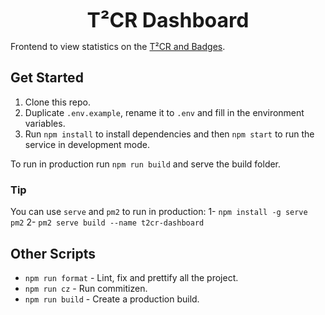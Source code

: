 <p align="center">
  <b style="font-size: 32px;">T²CR Dashboard</b>
</p>

Frontend to view statistics on the [T²CR and Badges](tokens.kleros.io).

## Get Started

1.  Clone this repo.
2.  Duplicate `.env.example`, rename it to `.env` and fill in the environment variables.
3.  Run `npm install` to install dependencies and then `npm start` to run the service in development mode.

To run in production run `npm run build` and serve the build folder.

### Tip

You can use `serve` and `pm2` to run in production:
1- `npm install -g serve pm2`
2- `pm2 serve build --name t2cr-dashboard`

## Other Scripts

- `npm run format` - Lint, fix and prettify all the project.
- `npm run cz` - Run commitizen.
- `npm run build` - Create a production build.